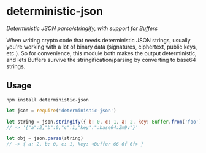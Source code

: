 # deterministic-json

*Deterministic JSON parse/stringify, with support for Buffers*

When writing crypto code that needs deterministic JSON strings, usually you're working with a lot of binary data (signatures, ciphertext, public keys, etc.). So for convenience, this module both makes the output deterministic, and lets Buffers survive the stringification/parsing by converting to base64 strings.

## Usage

`npm install deterministic-json`

```js
let json = require('deterministic-json')

let string = json.stringify({ b: 0, c: 1, a: 2, key: Buffer.from('foo') })
// -> '{"a":2,"b":0,"c":1,"key":":base64:Zm9v"}'

let obj = json.parse(string)
// -> { a: 2, b: 0, c: 1, key: <Buffer 66 6f 6f> }
```
